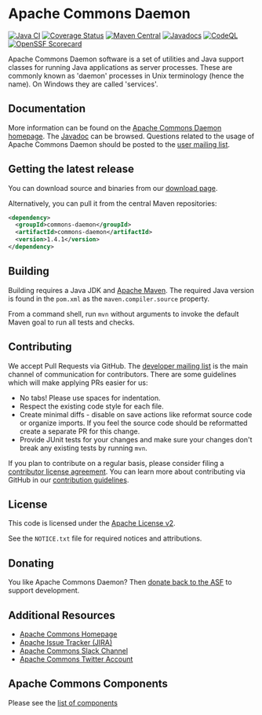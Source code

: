 <!---
 Licensed to the Apache Software Foundation (ASF) under one or more
 contributor license agreements.  See the NOTICE file distributed with
 this work for additional information regarding copyright ownership.
 The ASF licenses this file to You under the Apache License, Version 2.0
 (the "License"); you may not use this file except in compliance with
 the License.  You may obtain a copy of the License at

      https://www.apache.org/licenses/LICENSE-2.0

 Unless required by applicable law or agreed to in writing, software
 distributed under the License is distributed on an "AS IS" BASIS,
 WITHOUT WARRANTIES OR CONDITIONS OF ANY KIND, either express or implied.
 See the License for the specific language governing permissions and
 limitations under the License.
-->
<!---
 +======================================================================+
 |****                                                              ****|
 |****      THIS FILE IS GENERATED BY THE COMMONS BUILD PLUGIN      ****|
 |****                    DO NOT EDIT DIRECTLY                      ****|
 |****                                                              ****|
 +======================================================================+
 | TEMPLATE FILE: readme-md-template.md                                 |
 | commons-build-plugin/trunk/src/main/resources/commons-xdoc-templates |
 +======================================================================+
 |                                                                      |
 | 1) Re-generate using: mvn commons-build:readme-md                    |
 |                                                                      |
 | 2) Set the following properties in the component's pom:              |
 |    - commons.componentid (required, alphabetic, lower case)          |
 |    - commons.release.version (required)                              |
 |                                                                      |
 | 3) Example Properties                                                |
 |                                                                      |
 |  <properties>                                                        |
 |    <commons.componentid>math</commons.componentid>                   |
 |    <commons.release.version>1.2</commons.release.version>            |
 |  </properties>                                                       |
 |                                                                      |
 +======================================================================+
--->
Apache Commons Daemon
===================

[![Java CI](https://github.com/apache/commons-daemon/actions/workflows/maven.yml/badge.svg)](https://github.com/apache/commons-daemon/actions/workflows/maven.yml)
[![Coverage Status](https://codecov.io/gh/apache/commons-daemon/branch/master/graph/badge.svg)](https://app.codecov.io/gh/apache/commons-daemon)
[![Maven Central](https://maven-badges.herokuapp.com/maven-central/commons-daemon/commons-daemon/badge.svg?gav=true)](https://maven-badges.herokuapp.com/maven-central/commons-daemon/commons-daemon/?gav=true)
[![Javadocs](https://javadoc.io/badge/commons-daemon/commons-daemon/1.4.1.svg)](https://javadoc.io/doc/commons-daemon/commons-daemon/1.4.1)
[![CodeQL](https://github.com/apache/commons-daemon/actions/workflows/codeql-analysis.yml/badge.svg)](https://github.com/apache/commons-daemon/actions/workflows/codeql-analysis.yml)
[![OpenSSF Scorecard](https://api.securityscorecards.dev/projects/github.com/apache/commons-daemon/badge)](https://api.securityscorecards.dev/projects/github.com/apache/commons-daemon)

Apache Commons Daemon software is a set of utilities and Java support
    classes for running Java applications as server processes. These are
    commonly known as 'daemon' processes in Unix terminology (hence the
    name). On Windows they are called 'services'.

Documentation
-------------

More information can be found on the [Apache Commons Daemon homepage](https://commons.apache.org/proper/commons-daemon).
The [Javadoc](https://commons.apache.org/proper/commons-daemon/apidocs) can be browsed.
Questions related to the usage of Apache Commons Daemon should be posted to the [user mailing list](https://commons.apache.org/mail-lists.html).

Getting the latest release
--------------------------
You can download source and binaries from our [download page](https://commons.apache.org/proper/commons-daemon/download_daemon.cgi).

Alternatively, you can pull it from  the central Maven repositories:

```xml
<dependency>
  <groupId>commons-daemon</groupId>
  <artifactId>commons-daemon</artifactId>
  <version>1.4.1</version>
</dependency>
```

Building
--------

Building requires a Java JDK and [Apache Maven](https://maven.apache.org/). 
The required Java version is found in the `pom.xml` as the `maven.compiler.source` property.

From a command shell, run `mvn` without arguments to invoke the default Maven goal to run all tests and checks.

Contributing
------------

We accept Pull Requests via GitHub. The [developer mailing list](https://commons.apache.org/mail-lists.html) is the main channel of communication for contributors.
There are some guidelines which will make applying PRs easier for us:
+ No tabs! Please use spaces for indentation.
+ Respect the existing code style for each file.
+ Create minimal diffs - disable on save actions like reformat source code or organize imports. If you feel the source code should be reformatted create a separate PR for this change.
+ Provide JUnit tests for your changes and make sure your changes don't break any existing tests by running ```mvn```.

If you plan to contribute on a regular basis, please consider filing a [contributor license agreement](https://www.apache.org/licenses/#clas).
You can learn more about contributing via GitHub in our [contribution guidelines](CONTRIBUTING.md).

License
-------
This code is licensed under the [Apache License v2](https://www.apache.org/licenses/LICENSE-2.0).

See the `NOTICE.txt` file for required notices and attributions.

Donating
--------
You like Apache Commons Daemon? Then [donate back to the ASF](https://www.apache.org/foundation/contributing.html) to support development.

Additional Resources
--------------------

+ [Apache Commons Homepage](https://commons.apache.org/)
+ [Apache Issue Tracker (JIRA)](https://issues.apache.org/jira/browse/DAEMON)
+ [Apache Commons Slack Channel](https://the-asf.slack.com/archives/C60NVB8AD)
+ [Apache Commons Twitter Account](https://twitter.com/ApacheCommons)

Apache Commons Components
-------------------------

Please see the [list of components](https://commons.apache.org/components.html)
